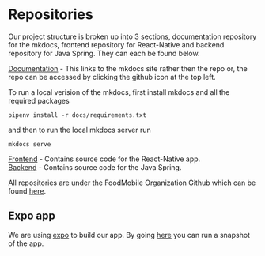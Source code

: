 # Repositories

Our project structure is broken up into 3 sections, documentation repository for the mkdocs, frontend repository for React-Native  and backend repository for Java Spring. They can each be found below.

[Documentation](https://foodmobile.readthedocs.io/en/latest/) - This links to the mkdocs site rather then the repo or, the repo can be accessed by clicking the github icon at the top left.

To run a local verision of the mkdocs, first install mkdocs and all the required packages
```
pipenv install -r docs/requirements.txt
```
and then to run the local mkdocs server run
```
mkdocs serve
```
[Frontend](https://github.com/FoodMobile/frontend)  - Contains source code for the React-Native app.  
[Backend](https://github.com/FoodMobile/backend) - Contains source code for the Java Spring.  

All repositories are under the FoodMobile Organization Github which can be found [here](https://github.com/FoodMobile).

## Expo app

We are using [expo](https://expo.io/features) to build our app. By going [here](https://expo.io/@namenai/foodmobile) you can run a snapshot of the app.